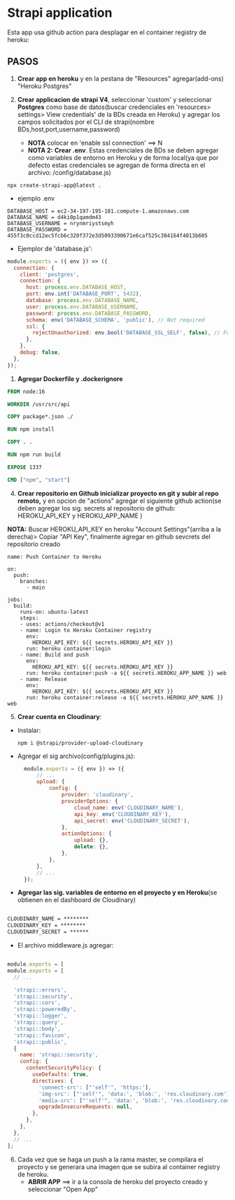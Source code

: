 # Strapi application

Esta app usa github action para desplagar en el container registry de heroku:

## PASOS

1. **Crear app en heroku** y en la pestana de "Resources" agregar(add-ons) "Heroku Postgres"

2. **Crear applicacion de strapi V4**, seleccionar 'custom' y seleccionar **Postgres** como base de datos(buscar credenciales en 'resources> settings> View credentials' de la BDs creada en Heroku) y agregar los campos solicitados por el CLI de strapi(nombre BDs,host,port,username,password)
   * **NOTA** colocar en 'enable ssl connection' ==> N
   * **NOTA 2:** **Crear .env**. Estas credenciales de BDs se deben agregar como variables de entorno en Heroku y de forma local(ya que por defecto estas credenciales se agregan de forma directa en el archivo: /config/database.js)

```npm
npx create-strapi-app@latest .
```

* ejemplo .env

```env
DATABASE_HOST = ec2-34-197-195-181.compute-1.amazonaws.com
DATABASE_NAME = d4ki0p1qamdm43
DATABASE_USERNAME = nrynmriystsmyh
DATABASE_PASSWORD = 455f3c0ccd12ec5fcb6c320f372e3d5093390671e6caf525c384164f4013b605
```


* Ejemplor de 'database.js':

```javascript
module.exports = ({ env }) => ({
  connection: {
    client: 'postgres',
    connection: {
      host: process.env.DATABASE_HOST,
      port: env.int('DATABASE_PORT', 5432),
      database: process.env.DATABASE_NAME,
      user: process.env.DATABASE_USERNAME,
      password: process.env.DATABASE_PASSWORD,
      schema: env('DATABASE_SCHEMA', 'public'), // Not required
      ssl: {
        rejectUnauthorized: env.bool('DATABASE_SSL_SELF', false), // For self-signed certificates
      },
    },
    debug: false,
  },
});
```

1. **Agregar Dockerfile y .dockerignore**

```Dockerfile
FROM node:16

WORKDIR /usr/src/api

COPY package*.json ./

RUN npm install

COPY . .

RUN npm run build

EXPOSE 1337

CMD ["npm", "start"]
```

4. **Crear repositorio en Github inicializar proyecto en git y subir al repo remoto,** y en opcion de "actions" agregar el siguiente github action(se deben agregar los sig. secrets al repositorio de github: HEROKU_API_KEY y HEROKU_APP_NAME )

 **NOTA:** Buscar HEROKU_API_KEY en heroku "Account Settings"(arriba a la derecha)> Copiar "API Key", finalmente agregar en github sevcrets del repositorio creado

```npm
name: Push Container to Heroku

on: 
  push:
    branches:
      - main

jobs:
  build:
    runs-on: ubuntu-latest
    steps:
    - uses: actions/checkout@v1
    - name: Login to Heroku Container registry
      env: 
        HEROKU_API_KEY: ${{ secrets.HEROKU_API_KEY }}
      run: heroku container:login 
    - name: Build and push
      env:
        HEROKU_API_KEY: ${{ secrets.HEROKU_API_KEY }}
      run: heroku container:push -a ${{ secrets.HEROKU_APP_NAME }} web 
    - name: Release
      env:
        HEROKU_API_KEY: ${{ secrets.HEROKU_API_KEY }}
      run: heroku container:release -a ${{ secrets.HEROKU_APP_NAME }} web 
```

5. **Crear cuenta en Cloudinary**:

* Instalar:
  
  ```npm
  npm i @strapi/provider-upload-cloudinary
  ```

* Agregar el sig archivo(config/plugins.js):
  
  ```javascript
    module.exports = ({ env }) => ({
        // ...
        upload: {
            config: {
                provider: 'cloudinary',
                providerOptions: {
                    cloud_name: env('CLOUDINARY_NAME'),
                    api_key: env('CLOUDINARY_KEY'),
                    api_secret: env('CLOUDINARY_SECRET'),
                },
                actionOptions: {
                    upload: {},
                    delete: {},
                },
            },
        },
        // ...
    });

    ```

*  **Agregar las sig. variables de entorno en el proyecto y en Heroku**(se obtienen en el dashboard de Cloudinary)
  

```cmd

CLOUDINARY_NAME = ********
CLOUDINARY_KEY = ********
CLOUDINARY_SECRET = ******
```

* El archivo middleware.js agregar:

```javascript

module.exports = [
module.exports = [
  // ...

  'strapi::errors',
  'strapi::security',
  'strapi::cors',
  'strapi::poweredBy',
  'strapi::logger',
  'strapi::query',
  'strapi::body',
  'strapi::favicon',
  'strapi::public',
  {
    name: 'strapi::security',
    config: {
      contentSecurityPolicy: {
        useDefaults: true,
        directives: {
          'connect-src': ["'self'", 'https:'],
          'img-src': ["'self'", 'data:', 'blob:', 'res.cloudinary.com'],
          'media-src': ["'self'", 'data:', 'blob:', 'res.cloudinary.com'],
          upgradeInsecureRequests: null,
        },
      },
    },
  },
  // ...
];

```


6. Cada vez que se haga un push a la rama master, se compilara el proyecto y se generara una imagen que se subira al container registry de heroku.
   * **ABRIR APP** ==> ir a la consola de heroku del proyecto creado y seleccionar "Open App"
